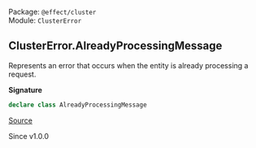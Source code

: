 Package: `@effect/cluster`<br />
Module: `ClusterError`<br />

## ClusterError.AlreadyProcessingMessage

Represents an error that occurs when the entity is already processing a
request.

**Signature**

```ts
declare class AlreadyProcessingMessage
```

[Source](https://github.com/Effect-TS/effect/tree/main/packages/cluster/src/ClusterError.ts#L175)

Since v1.0.0